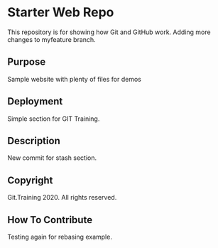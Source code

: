 # Starter Web Repo

This repository is for showing how Git and GitHub work. Adding more changes to myfeature branch.

## Purpose

Sample website with plenty of files for demos

## Deployment

Simple section for GIT Training. 

## Description

New commit for stash section.

## Copyright

Git.Training 2020. All rights reserved.

## How To Contribute

Testing again for rebasing example.